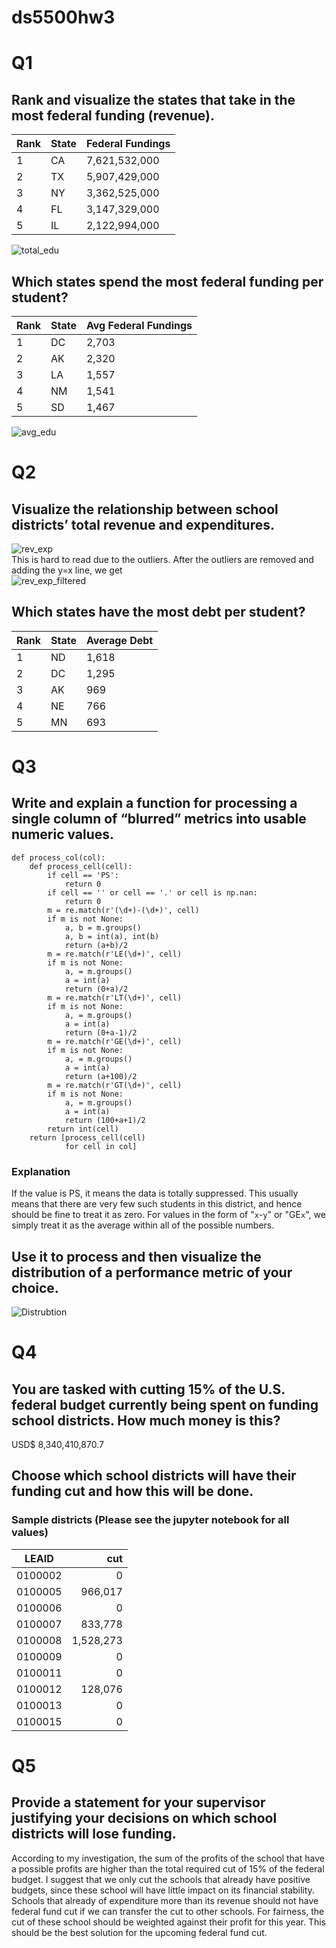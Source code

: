 # ds5500hw3
# Q1
## Rank and visualize the states that take in the most federal funding (revenue).
| Rank | State | Federal Fundings |
|------|-------|------------------|
|1     |CA     |7,621,532,000     |
|2     |TX     |5,907,429,000     |
|3     |NY     |3,362,525,000     |
|4     |FL     |3,147,329,000     |
|5     |IL     |2,122,994,000     |

![total_edu](plot/total_edu.jpg)
## Which states spend the most federal funding per student?
| Rank | State | Avg Federal Fundings |
|------|-------|------------------|
|1     |DC     |2,703             |
|2     |AK     |2,320             |
|3     |LA     |1,557             |
|4     |NM     |1,541             |
|5     |SD     |1,467             |
![avg_edu](plot/avg_edu.jpg)
# Q2
## Visualize the relationship between school districts’ total revenue and expenditures.
![rev_exp](plot/revenue_expenditure.jpg)  
This is hard to read due to the outliers. After the outliers are removed and adding the y=x line, we get  
![rev_exp_filtered](plot/revenue_expenditure_filtered.jpg)
## Which states have the most debt per student?
| Rank | State | Average Debt |
|------|-------|--------------|
|1     |ND     |1,618         |
|2     |DC     |1,295         |
|3     |AK     |969           |
|4     |NE     |766           |
|5     |MN     |693           |
# Q3
## Write and explain a function for processing a single column of “blurred” metrics into usable numeric values.
```
def process_col(col):
    def process_cell(cell):
        if cell == 'PS':
            return 0
        if cell == '' or cell == '.' or cell is np.nan:
            return 0
        m = re.match(r'(\d+)-(\d+)', cell)
        if m is not None:
            a, b = m.groups()
            a, b = int(a), int(b)
            return (a+b)/2
        m = re.match(r'LE(\d+)', cell)
        if m is not None:
            a, = m.groups()
            a = int(a)
            return (0+a)/2
        m = re.match(r'LT(\d+)', cell)
        if m is not None:
            a, = m.groups()
            a = int(a)
            return (0+a-1)/2
        m = re.match(r'GE(\d+)', cell)
        if m is not None:
            a, = m.groups()
            a = int(a)
            return (a+100)/2
        m = re.match(r'GT(\d+)', cell)
        if m is not None:
            a, = m.groups()
            a = int(a)
            return (100+a+1)/2
        return int(cell)
    return [process_cell(cell)
            for cell in col]
```
### Explanation
If the value is PS, it means the data is totally suppressed. This usually means that there are very few such students in this district, and hence should be fine to treat it as zero. For values in the form of "`x`-`y`" or "GE`x`", we simply treat it as the average within all of the possible numbers.

## Use it to process and then visualize the distribution of a performance metric of your choice.
![Distrubtion](plot/Distribution_for_F_MTH00PCTPROF_1516.jpg)

# Q4
## You are tasked with cutting 15% of the U.S. federal budget currently being spent on funding school districts. How much money is this?
USD$ 8,340,410,870.7
## Choose which school districts will have their funding cut and how this will be done.
### Sample districts (Please see the jupyter notebook for all values)
| LEAID |   cut   |
|-------|--------:|
|0100002|        0|
|0100005|  966,017|
|0100006|        0|
|0100007|  833,778|
|0100008|1,528,273|
|0100009|        0|
|0100011|        0|
|0100012|  128,076|
|0100013|        0|
|0100015|        0|

# Q5
## Provide a statement for your supervisor justifying your decisions on which school districts will lose funding.
According to my investigation, the sum of the profits of the school that have a possible profits are higher than the total required cut of 15% of the federal budget. I suggest that we only cut the schools that already have positive budgets, since these school will have little impact on its financial stability. Schools that already of expenditure more than its revenue should not have federal fund cut if we can transfer the cut to other schools. For fairness, the cut of these school should be weighted against their profit for this year. This should be the best solution for the upcoming federal fund cut.

